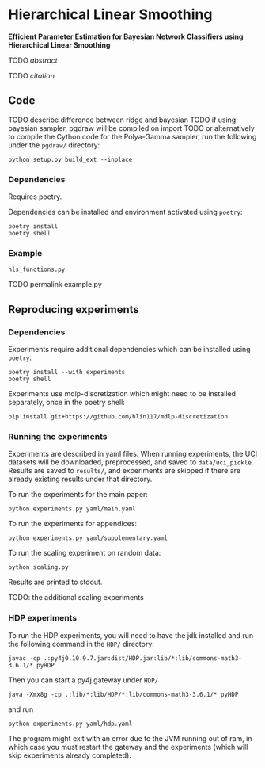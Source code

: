 # Hierarchical Linear Smoothing
**Efficient Parameter Estimation for Bayesian Network Classifiers using Hierarchical Linear Smoothing**

TODO *abstract*

TODO *citation*

## Code

TODO describe difference between ridge and bayesian
TODO if using bayesian sampler, pgdraw will be compiled on import
TODO or alternatively to compile the Cython code for the Polya-Gamma sampler, run the following under the `pgdraw/` directory:
```
python setup.py build_ext --inplace
```

### Dependencies

Requires poetry.

Dependencies can be installed and environment activated using `poetry`:
```
poetry install
poetry shell
```

### Example

`hls_functions.py`

TODO permalink example.py

## Reproducing experiments


### Dependencies
Experiments require additional dependencies which can be installed using `poetry`:
```
poetry install --with experiments
poetry shell
```
Experiments use mdlp-discretization which might need to be installed separately, once in the poetry shell:
```
pip install git+https://github.com/hlin117/mdlp-discretization
```

### Running the experiments

Experiments are described in yaml files.
When running experiments, the UCI datasets will be downloaded, preprocessed, and saved to `data/uci_pickle`.
Results are saved to `results/`, and experiments are skipped if there are already existing results under that directory.

To run the experiments for the main paper:
```
python experiments.py yaml/main.yaml
```

To run the experiments for appendices:
```
python experiments.py yaml/supplementary.yaml
```

To run the scaling experiment on random data:
```
python scaling.py
```
Results are printed to stdout.

TODO: the additional scaling experiments

### HDP experiments
To run the HDP experiments, you will need to have the jdk installed and run the following command in the `HDP/` directory:
```
javac -cp .:py4j0.10.9.7.jar:dist/HDP.jar:lib/*:lib/commons-math3-3.6.1/* pyHDP
```
Then you can start a py4j gateway under `HDP/`
```
java -Xmx8g -cp .:lib/*:lib/HDP/*:lib/commons-math3-3.6.1/* pyHDP
```
and run
```
python experiments.py yaml/hdp.yaml
```
The program might exit with an error due to the JVM running out of ram, in which case you must restart the gateway and the experiments (which will skip experiments already completed).
